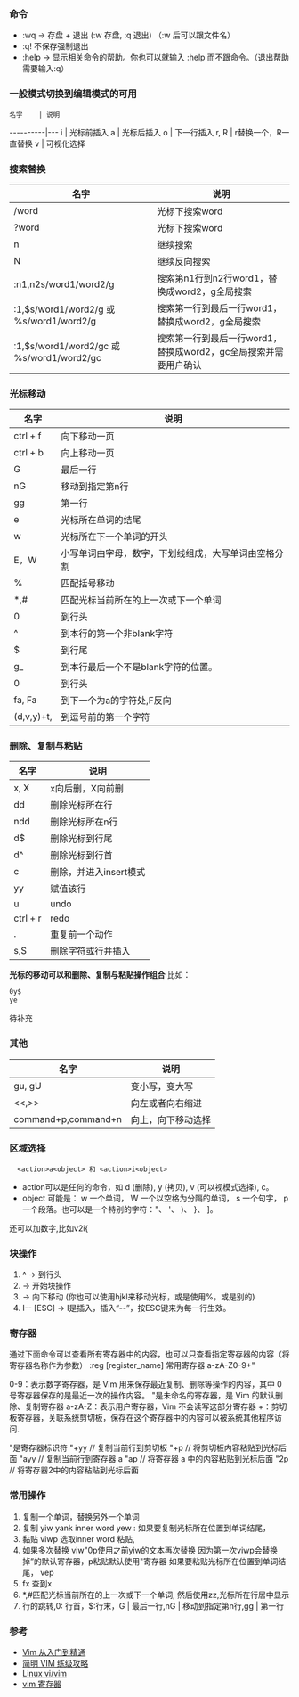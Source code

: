 
### 命令
* :wq → 存盘 + 退出 (:w 存盘, :q 退出)   （:w 后可以跟文件名）
* :q! 不保存强制退出
* :help <command> → 显示相关命令的帮助。你也可以就输入 :help 而不跟命令。（退出帮助需要输入:q）

### 一般模式切换到编辑模式的可用
    名字    | 说明 
 ----------|--- 
 i | 光标前插入 
 a | 光标后插入 
 o | 下一行插入 
 r, R | r替换一个，R一直替换
 v | 可视化选择 

### 搜索替换
|    名字    | 说明 |
| ---------- | --- |
| /word | 光标下搜索word  |
| ?word | 光标下搜索word  |
| n | 继续搜索  |
| N | 继续反向搜索  |
| :n1,n2s/word1/word2/g | 搜索第n1行到n2行word1，替换成word2，g全局搜索 |
| :1,$s/word1/word2/g 或 %s/word1/word2/g | 搜索第一行到最后一行word1，替换成word2，g全局搜索 |
| :1,$s/word1/word2/gc 或 %s/word1/word2/gc | 搜索第一行到最后一行word1，替换成word2，gc全局搜索并需要用户确认 |


### 光标移动
|    名字    | 说明 |
| ---------- | --- |
| ctrl + f | 向下移动一页  |
| ctrl + b | 向上移动一页  |
| G | 最后一行  |
| nG | 移动到指定第n行  |
| gg | 第一行 |
| e | 光标所在单词的结尾 |
| w | 光标所在下一个单词的开头 |
| E，W | 小写单词由字母，数字，下划线组成，大写单词由空格分割 |
| % | 匹配括号移动 |
| *,# | 匹配光标当前所在的上一次或下一个单词 |
| 0 | 到行头 |
| ^ | 到本行的第一个非blank字符 |
| $ | 到行尾 |
| g_ | 到本行最后一个不是blank字符的位置。 |
| 0 | 到行头 |
| fa, Fa | 到下一个为a的字符处,F反向  |
| (d,v,y)+t, | 到逗号前的第一个字符 |

### 删除、复制与粘贴
|    名字    | 说明 |
| ---------- | --- |
| x, X| x向后删，X向前删 |
| dd | 删除光标所在行 |
| ndd | 删除光标所在n行 |
| d$ | 删除光标到行尾 |
| d^ | 删除光标到行首 |
| c | 删除，并进入insert模式 |
| yy | 赋值该行 |
| u | undo | ljsdd
| ctrl + r | redo |
| . | 重复前一个动作 |
| s,S | 删除字符或行并插入|

**光标的移动可以和删除、复制与粘贴操作组合**
比如：
```bash
0y$
ye
```
待补充

### 其他
|    名字    | 说明 |
| ---------- | --- |
| gu, gU | 变小写，变大写 |
| <<,>> | 向左或者向右缩进 |
| command+p,command+n | 向上，向下移动选择 |

### 区域选择
```vim
  <action>a<object> 和 <action>i<object>
```

  * action可以是任何的命令，如 d (删除), y (拷贝), v (可以视模式选择), c。
  * object 可能是： w 一个单词， W 一个以空格为分隔的单词， s 一个句字， p 一个段落。也可以是一个特别的字符："、 '、 )、 }、 ]。

还可以加数字,比如v2i{


### 块操作
1. ^ → 到行头
2. <C-v> → 开始块操作
3. <C-d> → 向下移动 (你也可以使用hjkl来移动光标，或是使用%，或是别的)
4. I-- [ESC] → I是插入，插入“--”，按ESC键来为每一行生效。

### 寄存器
通过下面命令可以查看所有寄存器中的内容，也可以只查看指定寄存器的内容（将寄存器名称作为参数）
:reg [register_name]
常用寄存器 a-zA-Z0-9+"

0-9：表示数字寄存器，是 Vim 用来保存最近复制、删除等操作的内容，其中 0 号寄存器保存的是最近一次的操作内容。
"是未命名的寄存器，是 Vim 的默认删除、复制寄存器
a-zA-Z：表示用户寄存器，Vim 不会读写这部分寄存器
+：剪切板寄存器，关联系统剪切板，保存在这个寄存器中的内容可以被系统其他程序访问.

"是寄存器标识符
"+yy  // 复制当前行到剪切板
"+p   // 将剪切板内容粘贴到光标后面
"ayy  // 复制当前行到寄存器 a
"ap   // 将寄存器 a 中的内容粘贴到光标后面
"2p   // 将寄存器2中的内容粘贴到光标后面


### 常用操作
1. 复制一个单词，替换另外一个单词
1. 复制
 yiw yank inner word
 yew : 如果要复制光标所在位置到单词结尾，
2. 黏贴
 viwp 选取inner word 粘贴,
3. 如果多次替换
 viw"0p使用之前yiw的文本再次替换
 因为第一次viwp会替换掉”的默认寄存器，p粘贴默认使用"寄存器
 如果要粘贴光标所在位置到单词结尾，
 vep
 1. fx 查到x
 2. *,#匹配光标当前所在的上一次或下一个单词, 然后使用zz,光标所在行居中显示
 3. 行的跳转,0: 行首，$:行末，G | 最后一行,nG | 移动到指定第n行,gg | 第一行

### 参考
* [Vim 从入门到精通](https://github.com/wsdjeg/vim-galore-zh_cn#%E6%8F%92%E4%BB%B6%E7%AE%A1%E7%90%86)
* [简明 VIM 练级攻略](https://coolshell.cn/articles/5426.html)
* [Linux vi/vim](https://www.runoob.com/linux/linux-vim.html)
* [vim 寄存器](https://www.zhihu.com/question/19863631)